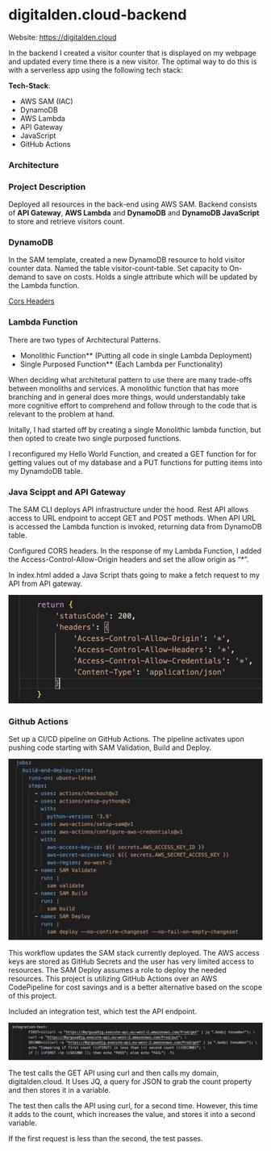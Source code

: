 # digitalden.cloud-backend

Website: https://digitalden.cloud

In the backend I created a visitor counter that is displayed on my webpage and updated every time there is a new visitor. The optimal way to do this is with a serverless app using the following tech stack:

**Tech-Stack**:
- AWS SAM (IAC)
- DynamoDB
- AWS Lambda
- API Gateway
- JavaScript
- GitHub Actions

### Architecture

### Project Description
Deployed all resources in the back-end using AWS SAM. Backend consists of **API Gateway**, **AWS Lambda** and **DynamoDB** and **DynamoDB JavaScript** to store and retrieve visitors count.

### DynamoDB
In the SAM template, created a new DynamoDB resource to hold visitor counter data. Named the table visitor-count-table. Set capacity to On-demand to save on costs. Holds a single attribute which will be updated by the Lambda function.

[Cors Headers](resources/images/dynamodb-table.png)

### Lambda Function
There are two types of Architectural Patterns.

- Monolithic Function** (Putting all code in single Lambda Deployment)
- Single Purposed Function** (Each Lambda per Functionality)

When deciding what architetural pattern to use there are many trade-offs between monoliths and services. A monolithic function that has more branching and in general does more things, would understandably take more cognitive effort to comprehend and follow through to the code that is relevant to the problem at hand.

Initally, I had started off by creating a single Monolithic lambda function, but then opted to create two single purposed functions.

I reconfigured my Hello World Function, and created a GET function for for getting values out of my database and a PUT functions for putting items into my DynamdoDB table.

### Java Scippt and API Gateway
The SAM CLI deploys API infrastructure under the hood. Rest API allows access to URL endpoint to accept GET and POST methods. When API URL is accessed the Lambda function is invoked, returning data from DynamoDB table.

Configured CORS headers. In the response of my Lambda Function,  I added the Access-Control-Allow-Origin headers and set the allow origin as “*”.

In index.html added a Java Script thats going to make a fetch request to my API from API gateway.

![Cors Headers](resources/images/cors-headers.png)

### Github Actions
Set up a CI/CD pipeline on GitHub Actions. The pipeline activates upon pushing code starting with SAM Validation, Build and Deploy.

![Build and Deploy Infra](resources/images/build-and-deploy-infra.png)

This workflow updates the SAM stack currently deployed. The AWS access keys are stored as GitHub Secrets and the user has very limited access to resources. The SAM Deploy assumes a role to deploy the needed resources. This project is utilizing GitHub Actions over an AWS CodePipeline for cost savings and is a better alternative based on the scope of this project.

Included an integration test, which test the API endpoint.

![Integration Test](resources/images/integration-test.png)

The test calls the GET API using curl and then calls my domain, digitalden.cloud. It Uses JQ, a query for JSON to grab the count property and then stores it in a variable.

The test then calls the API using curl, for a second time. However, this time it adds to the count, which increases the value, and stores it into a second variable.

If the first request is less than the second, the test passes.
